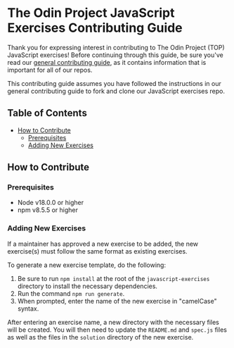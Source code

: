 # The Odin Project JavaScript Exercises Contributing Guide

Thank you for expressing interest in contributing to The Odin Project (TOP) JavaScript exercises! Before continuing through this guide, be sure you've read our [general contributing guide](https://github.com/TheOdinProject/.github/blob/main/CONTRIBUTING.md), as it contains information that is important for all of our repos.

This contributing guide assumes you have followed the instructions in our general contributing guide to fork and clone our JavaScript exercises repo.

## Table of Contents

- [How to Contribute](#how-to-contribute)
  - [Prerequisites](#prerequisites)
  - [Adding New Exercises](#adding-new-exercises)

## How to Contribute

### Prerequisites

- Node v18.0.0 or higher
- npm v8.5.5 or higher

### Adding New Exercises

If a maintainer has approved a new exercise to be added, the new exercise(s) must follow the same format as existing exercises.

To generate a new exercise template, do the following:

1. Be sure to run `npm install` at the root of the `javascript-exercises` directory to install the necessary dependencies.
1. Run the command `npm run generate`.
1. When prompted, enter the name of the new exercise in "camelCase" syntax.

After entering an exercise name, a new directory with the necessary files will be created. You will then need to update the `README.md` and `spec.js` files as well as the files in the `solution` directory of the new exercise.
